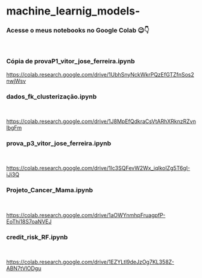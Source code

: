 # machine_learnig_models-

### Acesse o meus notebooks no Google Colab 😉👇
<br/>

### Cópia de provaP1_vitor_jose_ferreira.ipynb <br/>
https://colab.research.google.com/drive/1UbhSnyNckWkrPQzEfGTZfnSos2nwjWsv

### dados_fk_clusterização.ipynb
<br/>

https://colab.research.google.com/drive/1J8MpEfQdkraCsVtARhXRknzRZvnlbgFm

### prova_p3_vitor_jose_ferreira.ipynb
<br/>

https://colab.research.google.com/drive/1lc3SQFevW2Wx_iqlkoIZg5T6gI-iJi3Q

### Projeto_Cancer_Mama.ipynb
<br/>

https://colab.research.google.com/drive/1aOWYnmhpFruagpfP-EoThi18S7oaNVEJ

### credit_risk_RF.ipynb
<br/>

https://colab.research.google.com/drive/1EZYLtl9deJzOg7KL358Z-ABN7tVlODgu
